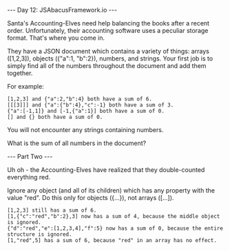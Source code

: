 --- Day 12: JSAbacusFramework.io ---

Santa's Accounting-Elves need help balancing the books after a recent order. Unfortunately, their accounting software uses a peculiar storage format. That's where you come in.

They have a JSON document which contains a variety of things: arrays ([1,2,3]), objects ({"a":1, "b":2}), numbers, and strings. Your first job is to simply find all of the numbers throughout the document and add them together.

For example:

    [1,2,3] and {"a":2,"b":4} both have a sum of 6.
    [[[3]]] and {"a":{"b":4},"c":-1} both have a sum of 3.
    {"a":[-1,1]} and [-1,{"a":1}] both have a sum of 0.
    [] and {} both have a sum of 0.

You will not encounter any strings containing numbers.

What is the sum of all numbers in the document?


--- Part Two ---

Uh oh - the Accounting-Elves have realized that they double-counted everything red.

Ignore any object (and all of its children) which has any property with the value "red". Do this only for objects ({...}), not arrays ([...]).

    [1,2,3] still has a sum of 6.
    [1,{"c":"red","b":2},3] now has a sum of 4, because the middle object is ignored.
    {"d":"red","e":[1,2,3,4],"f":5} now has a sum of 0, because the entire structure is ignored.
    [1,"red",5] has a sum of 6, because "red" in an array has no effect.

